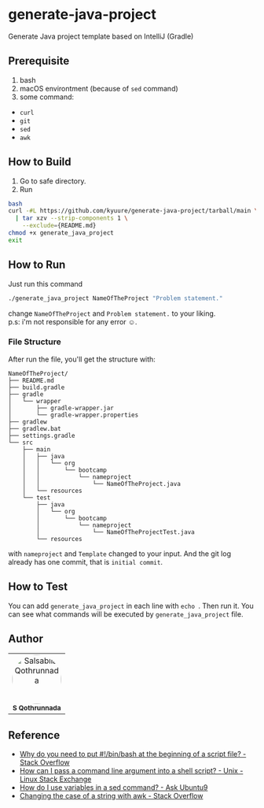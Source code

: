 # generate-java-project
Generate Java project template based on IntelliJ (Gradle)


## Prerequisite
1. bash
2. macOS environtment (because of `sed` command)
3. some command:
  - `curl`
  - `git`
  - `sed`
  - `awk`


## How to Build
1. Go to safe directory.
2. Run
```sh
bash
curl -#L https://github.com/kyuure/generate-java-project/tarball/main \
  | tar xzv --strip-components 1 \
    --exclude={README.md}
chmod +x generate_java_project
exit
```


## How to Run
Just run this command
```sh
./generate_java_project NameOfTheProject "Problem statement."
```
change `NameOfTheProject` and `Problem statement.` to your liking. <br>
p.s: i'm not responsible for any error ☺️.

### File Structure
After run the file, you'll get the structure with:
```
NameOfTheProject/
├── README.md
├── build.gradle
├── gradle
│   └── wrapper
│       ├── gradle-wrapper.jar
│       └── gradle-wrapper.properties
├── gradlew
├── gradlew.bat
├── settings.gradle
└── src
    ├── main
    │   ├── java
    │   │   └── org
    │   │       └── bootcamp
    │   │           └── nameproject
    │   │               └── NameOfTheProject.java
    │   └── resources
    └── test
        ├── java
        │   └── org
        │       └── bootcamp
        │           └── nameproject
        │               └── NameOfTheProjectTest.java
        └── resources
```
with `nameproject` and `Template` changed to your input.
And the git log already has one commit, that is `initial commit`.


## How to Test
You can add `generate_java_project` in each line with `echo `.
Then run it. You can see what commands will be executed by `generate_java_project` file.


## Author
<table>
  <tr>
<td align="center">
  <img src="https://avatars.githubusercontent.com/kyuure" width="100px;" alt="Salsabila Qothrunnada" style="border-radius:50%"/>
  <br/>
  <sub><b>S Qothrunnada</b></sub>
  <br/>
</td>
  </tr>
</table>


## Reference
- [Why do you need to put #!/bin/bash at the beginning of a script file? - Stack Overflow](https://stackoverflow.com/questions/8967902/why-do-you-need-to-put-bin-bash-at-the-beginning-of-a-script-file)
- [How can I pass a command line argument into a shell script? - Unix - Linux Stack Exchange](https://unix.stackexchange.com/questions/31414/how-can-i-pass-a-command-line-argument-into-a-shell-script)
- [How do I use variables in a sed command? - Ask Ubuntu9](https://askubuntu.com/questions/76808/how-do-i-use-variables-in-a-sed-command)
- [Changing the case of a string with awk - Stack Overflow](https://stackoverflow.com/questions/14139672/changing-the-case-of-a-string-with-awk)

